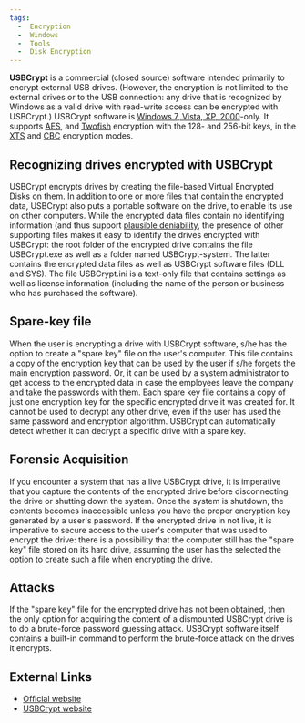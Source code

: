 ```yaml
---
tags:
  -  Encryption
  -  Windows
  -  Tools
  -  Disk Encryption
---
```

**USBCrypt** is a commercial (closed source) software intended primarily
to encrypt external USB drives. (However, the encryption is not limited
to the external drives or to the USB connection: any drive that is
recognized by Windows as a valid drive with read-write access can be
encrypted with USBCrypt.) USBCrypt software is [Windows 7, Vista, XP,
2000](windows.md)-only. It supports [AES](aes.md), and
[Twofish](twofish.md) encryption with the 128- and 256-bit keys,
in the [XTS](xts.md) and [CBC](cbc.md) encryption modes.

## Recognizing drives encrypted with USBCrypt

USBCrypt encrypts drives by creating the file-based Virtual Encrypted
Disks on them. In addition to one or more files that contain the
encrypted data, USBCrypt also puts a portable software on the drive, to
enable its use on other computers. While the encrypted data files
contain no identifying information (and thus support [plausible
deniability](plausible_deniability.md), the presence of other
supporting files makes it easy to identify the drives encrypted with
USBCrypt: the root folder of the encrypted drive contains the file
USBCrypt.exe as well as a folder named USBCrypt-system. The latter
contains the encrypted data files as well as USBCrypt software files
(DLL and SYS). The file USBCrypt.ini is a text-only file that contains
settings as well as license information (including the name of the
person or business who has purchased the software).

## Spare-key file

When the user is encrypting a drive with USBCrypt software, s/he has the
option to create a "spare key" file on the user's computer. This file
contains a copy of the encryption key that can be used by the user if
s/he forgets the main encryption password. Or, it can be used by a
system administrator to get access to the encrypted data in case the
employees leave the company and take the passwords with them. Each spare
key file contains a copy of just one encryption key for the specific
encrypted drive it was created for. It cannot be used to decrypt any
other drive, even if the user has used the same password and encryption
algorithm. USBCrypt can automatically detect whether it can decrypt a
specific drive with a spare key.

## Forensic Acquisition

If you encounter a system that has a live USBCrypt drive, it is
imperative that you capture the contents of the encrypted drive before
disconnecting the drive or shutting down the system. Once the system is
shutdown, the contents becomes inaccessible unless you have the proper
encryption key generated by a user's password. If the encrypted drive in
not live, it is imperative to secure access to the user's computer that
was used to encrypt the drive: there is a possibility that the computer
still has the "spare key" file stored on its hard drive, assuming the
user has the selected the option to create such a file when encrypting
the drive.

## Attacks

If the "spare key" file for the encrypted drive has not been obtained,
then the only option for acquiring the content of a dismounted USBCrypt
drive is to do a brute-force password guessing attack. USBCrypt software
itself contains a built-in command to perform the brute-force attack on
the drives it encrypts.

## External Links

- [Official website](http://www.winability.com/usbcrypt/)
- [USBCrypt website](https://www.usbcrypt.com/)